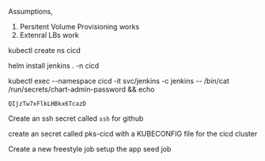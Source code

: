 Assumptions,

1. Persitent Volume Provisioning works
2. Extenral LBs work


kubectl create ns cicd

helm install jenkins . -n cicd

kubectl exec --namespace cicd -it svc/jenkins -c jenkins -- /bin/cat /run/secrets/chart-admin-password && echo

    QIjzTw7xFlkLHBkx6TcazD

Create an ssh secret called `ssh` for github

create an secret called pks-cicd with a KUBECONFIG file for the cicd cluster

Create a new freestyle job
  setup the app seed job

